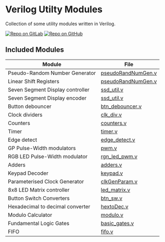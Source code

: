 # Verilog Utilty Modules

Collection of some utility modules written in Verilog.

[![Repo on GitLab](https://img.shields.io/badge/repo-GitLab-6C488A.svg)](https://gitlab.com/suoglu/verilog-utilty-modules)
[![Repo on GitHub](https://img.shields.io/badge/repo-GitHub-3D76C2.svg)](https://github.com/suoglu/Verilog-Utilty-Modules)

## Included Modules

|   Module   | File |
| ------ | ------ |
| Pseudo-Random  Number Generator | [pseudoRandNumGen.v](Modules/pseudoRandNumGen.v) |
| Linear Shift Registers | [pseudoRandNumGen.v](Modules/pseudoRandNumGen.v) |
| Seven Segment Display controller | [ssd_util.v](Modules/ssd_util.v) |
| Seven Segment Display encoder | [ssd_util.v](Modules/ssd_util.v) |
| Button debouncer | [btn_debouncer.v](Modules/btn_debouncer.v) |
| Clock dividers | [clk_div.v](Modules/clk_div.v) |
| Counters | [counters.v](Modules/counters.v) |
| Timer | [timer.v](Modules/timer.v) |
| Edge detect | [edge_detect.v](Modules/edge_detect.v) |
| GP Pulse-Width modulators | [pwm.v](Modules/pwm.v) |
| RGB LED Pulse-Width modulator | [rgn_led_pwm.v](Modules/rgn_led_pwm.v) |
| Adders | [adders.v](Modules/adders.v) |
| Keypad Decoder | [keypad.v](Modules/keypad.v) |
| Parameterised Clock Generator | [clkGenParam.v](Modules/clkGenParam.v) |
| 8x8 LED Matrix controller | [led_matrix.v](Modules/led_matrix.v) |
| Button Switch Converters | [btn_sw.v](Modules/btn_sw.v) |
| Hexadecimal to decimal converter | [hextoDec.v](Modules/hextoDec.v) |
| Modulo Calculator | [modulo.v](Modules/modulo.v) |
| Fundamental Logic Gates| [basic_gates.v](Modules/basic_gates.v) |
| FIFO | [fifo.v](Modules/fifo.v) |
